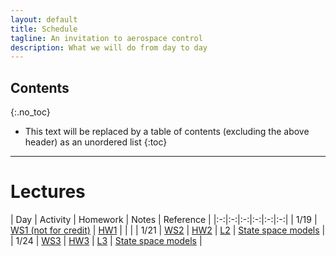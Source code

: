 ```yaml
---
layout: default
title: Schedule
tagline: An invitation to aerospace control
description: What we will do from day to day
---
```


## Contents
{:.no_toc}

* This text will be replaced by a table of contents (excluding the above header) as an unordered list
{:toc}

---

# Lectures

| Day | Activity | Homework | Notes | Reference |
|:-:|:-:|:-:|:-:|:-:|:-:|
| 1/19 | [WS1 (not for credit)](https://www.prairielearn.org/pl/course_instance/129078/assessment/2316729) | [HW1](https://www.prairielearn.org/pl/course_instance/129078/assessment/2316731) | | |
| 1/21 | [WS2](https://www.prairielearn.org/pl/course_instance/129078/assessment/2316748) | [HW2](https://www.prairielearn.org/pl/course_instance/129078/assessment/2316751) | [L2](notes/Day02-StateSpace.pdf) | [State space models](reference#state-space-models) |
| 1/24 | [WS3](https://www.prairielearn.org/pl/course_instance/129078/assessment/2316828) | [HW3](https://www.prairielearn.org/pl/course_instance/129078/assessment/2316827) | [L3](notes/Day03-Linearization.pdf) | [State space models](reference#state-space-models) |